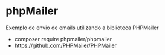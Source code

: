 # phpMailer
Exemplo de envio de emails utilizando a biblioteca PHPMailer
* composer require phpmailer/phpmailer
* https://github.com/PHPMailer/PHPMailer
